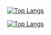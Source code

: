 [![Top Langs](https://github-readme-stats.vercel.app/api/top-langs/?username=theprojectguy&hide=javascript,html)](https://github.com/anuraghazra/github-readme-stats)









[![Top Langs](https://github-readme-stats.vercel.app/api/top-langs/?username=theprojectguy)](https://github.com/anuraghazra/github-readme-stats)
